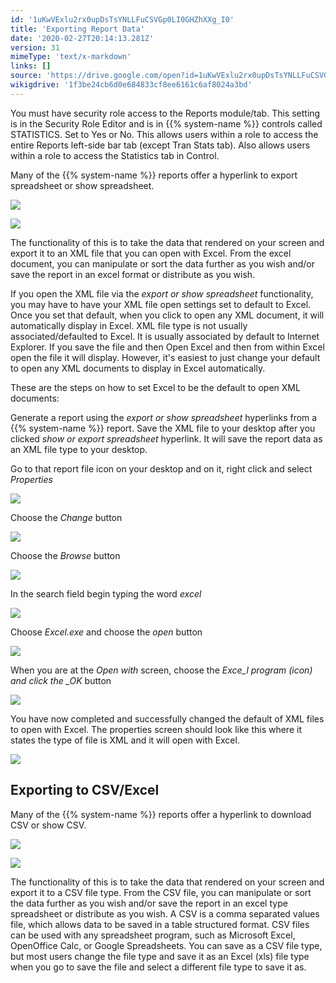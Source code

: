 ```yaml
---
id: '1uKwVExlu2rx0upDsTsYNLLFuCSVGp0LI0GHZhXXg_I0'
title: 'Exporting Report Data'
date: '2020-02-27T20:14:13.281Z'
version: 31
mimeType: 'text/x-markdown'
links: []
source: 'https://drive.google.com/open?id=1uKwVExlu2rx0upDsTsYNLLFuCSVGp0LI0GHZhXXg_I0'
wikigdrive: '1f3be24cb6d0e684833cf8ee6161c6af8024a3bd'
---
```

You must have security role access to the Reports module/tab. This setting is in the Security Role Editor and is in {{% system-name %}} controls called STATISTICS. Set to Yes or No. This allows users within a role to access the entire Reports left-side bar tab (except Tran Stats tab). Also allows users within a role to access the Statistics tab in Control.

Many of the {{% system-name %}} reports offer a hyperlink to export spreadsheet or show spreadsheet.

![](../exporting-report-data.assets/db0134e66bb4d05762650a41688304f6.png)

![](../exporting-report-data.assets/be76e31130c0f58aaeb3e46f47099ea7.png)

The functionality of this is to take the data that rendered on your screen and export it to an XML file that you can open with Excel. From the excel document, you can manipulate or sort the data further as you wish and/or save the report in an excel format or distribute as you wish.

If you open the XML file via the *export or show spreadsheet* functionality, you may have to have your XML file open settings set to default to Excel. Once you set that default, when you click to open any XML document, it will automatically display in Excel. XML file type is not usually associated/defaulted to Excel. It is usually associated by default to Internet Explorer. If you save the file and then Open Excel and then from within Excel open the file it will display. However, it's easiest to just change your default to open any XML documents to display in Excel automatically.

These are the steps on how to set Excel to be the default to open XML documents:

Generate a report using the *export or show spreadsheet* hyperlinks from a {{% system-name %}} report. Save the XML file to your desktop after you clicked *show or export spreadsheet* hyperlink. It will save the report data as an XML file type to your desktop.

Go to that report file icon on your desktop and on it, right click and select *Properties*

![](../exporting-report-data.assets/af480702bf7a99e32fc822f21f47b3cb.png)

Choose the *Change* button

![](../exporting-report-data.assets/f89155092904fceee72a884dec322da3.png)

Choose the *Browse* button

![](../exporting-report-data.assets/bb61aa4d59dfeb6ce0db77da31c29519.png)

In the search field begin typing the word *excel*

![](../exporting-report-data.assets/fccdc828ee7e4471f06e3cb31a9e2c44.png)

Choose *Excel.exe* and choose the *open* button

![](../exporting-report-data.assets/1b5896d7deb0168dc9089a6c7f0a927b.png)

When you are at the *Open with* screen, choose the *Exce_l program (icon) and click the _OK* button

![](../exporting-report-data.assets/57d1b75b059b0b7e4bf6edb1bc42f88b.png)

You have now completed and successfully changed the default of XML files to open with Excel. The properties screen should look like this where it states the type of file is XML and it will open with Excel.

![](../exporting-report-data.assets/c91941e99695625a03575e0478267599.png)

## Exporting to CSV/Excel

Many of the {{% system-name %}} reports offer a hyperlink to download CSV or show CSV.

![](../exporting-report-data.assets/9bc09bb974f55d098ea1cfa2c11ac5db.png)

![](../exporting-report-data.assets/e06e68317ed21cbe666bf0fbcabf02b9.png)

The functionality of this is to take the data that rendered on your screen and export it to a CSV file type. From the CSV file, you can manipulate or sort the data further as you wish and/or save the report in an excel type spreadsheet or distribute as you wish. A CSV is a comma separated values file, which allows data to be saved in a table structured format. CSV files can be used with any spreadsheet program, such as Microsoft Excel, OpenOffice Calc, or Google Spreadsheets. You can save as a CSV file type, but most users change the file type and save it as an Excel (xls) file type when you go to save the file and select a different file type to save it as.

